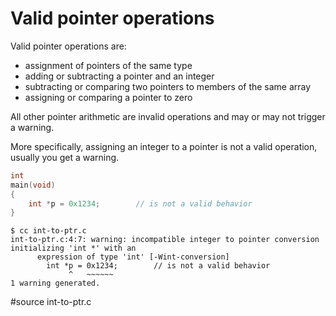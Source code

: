 # Valid pointer operations

Valid pointer operations are:

- assignment of pointers of the same type
- adding or subtracting a pointer and an integer
- subtracting or comparing two pointers to members of the same array
- assigning or comparing a pointer to zero

All other pointer arithmetic are invalid operations and may or may not trigger a
warning.

More specifically, assigning an integer to a pointer is not a valid operation,
usually you get a warning.

```C
int
main(void)
{
	int *p = 0x1234;        // is not a valid behavior
}
```

```
$ cc int-to-ptr.c
int-to-ptr.c:4:7: warning: incompatible integer to pointer conversion initializing 'int *' with an
      expression of type 'int' [-Wint-conversion]
        int *p = 0x1234;        // is not a valid behavior
             ^   ~~~~~~
1 warning generated.
```

#source int-to-ptr.c
